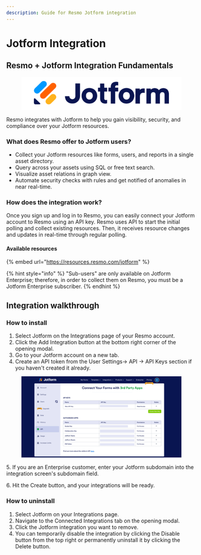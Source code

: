 ```yaml
---
description: Guide for Resmo Jotform integration
---
```


# Jotform Integration

## Resmo + Jotform Integration Fundamentals

<figure><img src="../.gitbook/assets/jotform-logo.png" alt=""><figcaption></figcaption></figure>

Resmo integrates with Jotform to help you gain visibility, security, and compliance over your Jotform resources.

### What does Resmo offer to Jotform users?

* Collect your Jotform resources like forms, users, and reports in a single asset directory.
* Query across your assets using SQL or free text search.
* Visualize asset relations in graph view.
* Automate security checks with rules and get notified of anomalies in near real-time.

### How does the integration work?

Once you sign up and log in to Resmo, you can easily connect your Jotform account to Resmo using an API key. Resmo uses API to start the initial polling and collect existing resources. Then, it receives resource changes and updates in real-time through regular polling.&#x20;

#### Available resources

{% embed url="https://resources.resmo.com/jotform" %}

{% hint style="info" %}
"Sub-users" are only available on Jotform Enterprise; therefore, in order to collect them on Resmo, you must be a Jotform Enterprise subscriber.
{% endhint %}

## Integration walkthrough

### How to install

1. Select Jotform on the Integrations page of your Resmo account.
2. Click the Add Integration button at the bottom right corner of the opening modal.
3. Go to your Jotform account on a new tab.
4. Create an API token from the User Settings-> API -> API Keys section if you haven't created it already.

<figure><img src="../.gitbook/assets/create-api-key.png" alt=""><figcaption></figcaption></figure>

5\. If you are an Enterprise customer, enter your Jotform subdomain into the integration screen's subdomain field.

6\. Hit the Create button, and your integrations will be ready.

### How to uninstall

1. Select Jotform on your Integrations page.
2. Navigate to the Connected Integrations tab on the opening modal.
3. Click the Jotform integration you want to remove.
4. You can temporarily disable the integration by clicking the Disable button from the top right or permanently uninstall it by clicking the Delete button.
